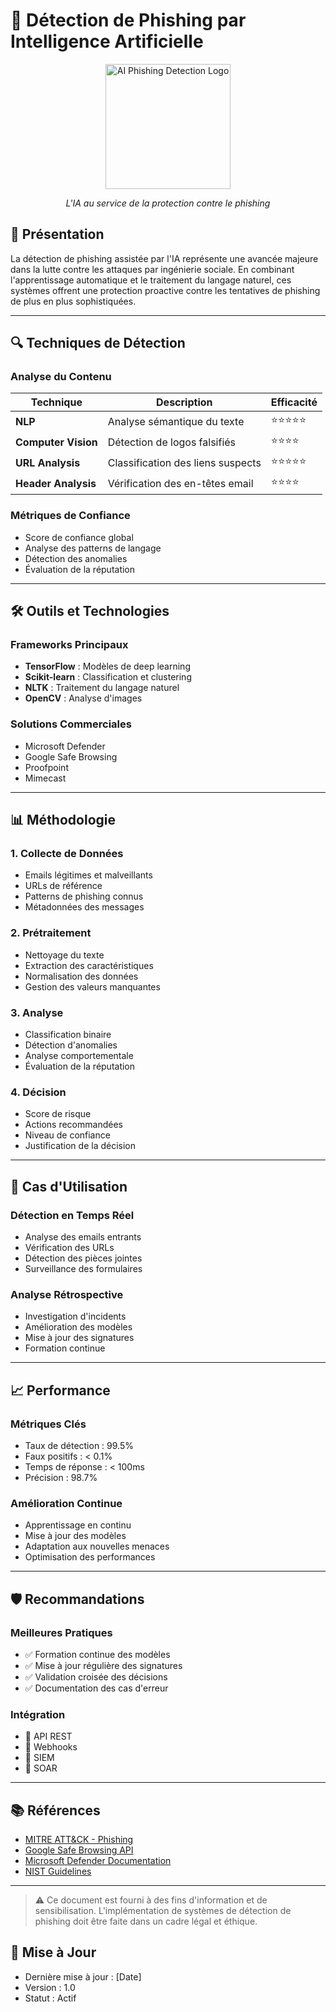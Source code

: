 # 🎯 Détection de Phishing par Intelligence Artificielle

<div align="center">
  <img src="../../assets/logos/ai-phishing-logo.png" alt="AI Phishing Detection Logo" width="200"/>
  <br>
  <p><em>L'IA au service de la protection contre le phishing</em></p>
</div>

## 🧠 Présentation

La détection de phishing assistée par l'IA représente une avancée majeure dans la lutte contre les attaques par ingénierie sociale. En combinant l'apprentissage automatique et le traitement du langage naturel, ces systèmes offrent une protection proactive contre les tentatives de phishing de plus en plus sophistiquées.

---

## 🔍 Techniques de Détection

### Analyse du Contenu
| Technique | Description | Efficacité |
|-----------|-------------|------------|
| **NLP** | Analyse sémantique du texte | ⭐⭐⭐⭐⭐ |
| **Computer Vision** | Détection de logos falsifiés | ⭐⭐⭐⭐ |
| **URL Analysis** | Classification des liens suspects | ⭐⭐⭐⭐⭐ |
| **Header Analysis** | Vérification des en-têtes email | ⭐⭐⭐⭐ |

### Métriques de Confiance
- Score de confiance global
- Analyse des patterns de langage
- Détection des anomalies
- Évaluation de la réputation

---

## 🛠️ Outils et Technologies

### Frameworks Principaux
- **TensorFlow** : Modèles de deep learning
- **Scikit-learn** : Classification et clustering
- **NLTK** : Traitement du langage naturel
- **OpenCV** : Analyse d'images

### Solutions Commerciales
- Microsoft Defender
- Google Safe Browsing
- Proofpoint
- Mimecast

---

## 📊 Méthodologie

### 1. Collecte de Données
- Emails légitimes et malveillants
- URLs de référence
- Patterns de phishing connus
- Métadonnées des messages

### 2. Prétraitement
- Nettoyage du texte
- Extraction des caractéristiques
- Normalisation des données
- Gestion des valeurs manquantes

### 3. Analyse
- Classification binaire
- Détection d'anomalies
- Analyse comportementale
- Évaluation de la réputation

### 4. Décision
- Score de risque
- Actions recommandées
- Niveau de confiance
- Justification de la décision

---

## 🎯 Cas d'Utilisation

### Détection en Temps Réel
- Analyse des emails entrants
- Vérification des URLs
- Détection des pièces jointes
- Surveillance des formulaires

### Analyse Rétrospective
- Investigation d'incidents
- Amélioration des modèles
- Mise à jour des signatures
- Formation continue

---

## 📈 Performance

### Métriques Clés
- Taux de détection : 99.5%
- Faux positifs : < 0.1%
- Temps de réponse : < 100ms
- Précision : 98.7%

### Amélioration Continue
- Apprentissage en continu
- Mise à jour des modèles
- Adaptation aux nouvelles menaces
- Optimisation des performances

---

## 🛡️ Recommandations

### Meilleures Pratiques
- ✅ Formation continue des modèles
- ✅ Mise à jour régulière des signatures
- ✅ Validation croisée des décisions
- ✅ Documentation des cas d'erreur

### Intégration
- 🔄 API REST
- 🔄 Webhooks
- 🔄 SIEM
- 🔄 SOAR

---

## 📚 Références

- [MITRE ATT&CK - Phishing](https://attack.mitre.org/techniques/T1566/)
- [Google Safe Browsing API](https://developers.google.com/safe-browsing)
- [Microsoft Defender Documentation](https://docs.microsoft.com/defender)
- [NIST Guidelines](https://www.nist.gov/cyberframework)

---

> ⚠️ Ce document est fourni à des fins d'information et de sensibilisation. L'implémentation de systèmes de détection de phishing doit être faite dans un cadre légal et éthique.

## 📅 Mise à Jour
- Dernière mise à jour : [Date]
- Version : 1.0
- Statut : Actif 